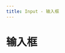 ```yaml
---
title: Input - 输入框
---
```


# 输入框

<ClientOnly>
  <input-demo-1></input-demo-1>
  <input-demo-2></input-demo-2>
</ClientOnly>